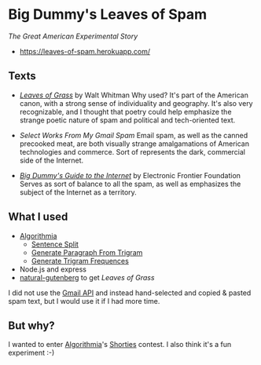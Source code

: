# Big Dummy's Leaves of Spam #
*The Great American Experimental Story*
* https://leaves-of-spam.herokuapp.com/

## Texts ##

* [*Leaves of Grass*](http://www.gutenberg.org/cache/epub/1322/pg1322.txt) by Walt Whitman
Why used? It's part of the American canon, with a strong sense of individuality and geography. It's also very recognizable, and I thought that poetry could help emphasize the strange poetic nature of spam and political and tech-oriented text.

* *Select Works From My Gmail Spam*
Email spam, as well as the canned precooked meat, are both visually strange amalgamations of American technologies and commerce. Sort of represents the dark, commercial side of the Internet.

* [*Big Dummy's Guide to the Internet*](http://www.gutenberg.org/cache/epub/118/pg118.txt) by Electronic Frontier Foundation
Serves as sort of balance to all the spam, as well as emphasizes the subject of the Internet as a territory.

## What I used ##
* [Algorithmia](https://www.npmjs.com/package/algorithmia)
    * [Sentence Split](https://algorithmia.com/algorithms/StanfordNLP/SentenceSplit)
    * [Generate Paragraph From Trigram](https://algorithmia.com/algorithms/lizmrush/GenerateParagraphFromTrigram)
    * [Generate Trigram Frequences](https://algorithmia.com/algorithms/ngram/GenerateTrigramFrequencies)
* Node.js and express
* [natural-gutenberg](https://www.npmjs.com/package/natural-gutenberg) to get *Leaves of Grass*

I did not use the [Gmail API](https://developers.google.com/gmail/api/quickstart/nodejs) and instead hand-selected and copied & pasted spam text, but I would use it if I had more time.

## But why? ##
I wanted to enter [Algorithmia](https://algorithmia.com/)'s [Shorties](https://github.com/algorithmiaio/shorties) contest. I also think it's a fun experiment :-)
